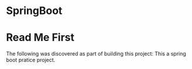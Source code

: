 # SpringBoot
# Read Me First
The following was discovered as part of building this project:
This a  spring boot pratice project.
